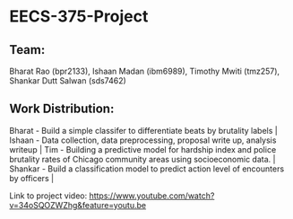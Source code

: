 # EECS-375-Project
## Team: 
Bharat Rao (bpr2133), Ishaan Madan (ibm6989), Timothy Mwiti (tmz257), Shankar Dutt Salwan (sds7462)
## Work Distribution:
Bharat - Build a simple classifer to differentiate beats by brutality labels | 
Ishaan - Data collection, data preprocessing, proposal write up, analysis writeup | 
Tim - Building a predictive model for hardship index and police brutality rates of Chicago community areas using socioeconomic data. | 
Shankar - Build a classification model to predict action level of encounters by officers |

Link to project video: https://www.youtube.com/watch?v=34oSQOZWZhg&feature=youtu.be
